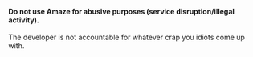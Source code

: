 **Do not use Amaze for abusive purposes (service disruption/illegal activity).**
<br/><br/>
The developer is not accountable for whatever crap you idiots come up with.
